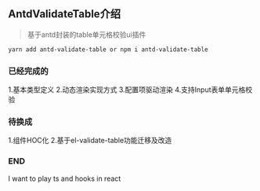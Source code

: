 ## AntdValidateTable介绍
  > 基于antd封装的table单元格校验ui插件

```sh
yarn add antd-validate-table or npm i antd-validate-table
```

### 已经完成的
  1.基本类型定义
  2.动态渲染实现方式
  3.配置项驱动渲染
  4.支持Input表单单元格校验

### 待换成
  1.组件HOC化
  2.基于el-validate-table功能迁移及改造

### END
  I want to play ts and hooks in react


